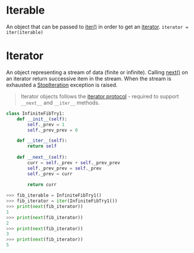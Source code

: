 # Iterable
An object that can be passed to [iter()](https://docs.python.org/3/library/functions.html#iter) in order to get an [iterator](https://docs.python.org/3/glossary.html#term-iterator).
```iterator = iter(iterable)```
# Iterator
An object representing a stream of data (finite or infinite).
Calling [next()](https://docs.python.org/3/library/functions.html#next) on an iterator return successive item in the stream. When the stream is exhausted a [StopIteration](https://docs.python.org/3/library/exceptions.html#StopIteration) exception is raised.

> Iterator objects follows the [iterator protocol](https://docs.python.org/3/library/stdtypes.html#typeiter) - required to support ```__next__``` and ```__iter__``` methods.
```python
class InfiniteFibTry1:
	def __init__(self):
		self._prev = 1
		self._prev_prev = 0

	def __iter__(self):
		return self
	
	def __next__(self):
		curr = self._prev + self._prev_prev
		self._prev_prev = self._prev
		self._prev = curr
		
		return curr
```
```python
>>> fib_iterable = InfiniteFibTry1()
>>> fib_iterator = iter(InfiniteFibTry1())
>>> print(next(fib_iterator))
1
>>> print(next(fib_iterator))
2
>>> print(next(fib_iterator))
3
>>> print(next(fib_iterator))
5

```
<!--stackedit_data:
eyJoaXN0b3J5IjpbMTU3OTE5NzI4NCw5MjgzNTc3NzYsMTcyNj
U4OTI2MiwzMjY0NDg2MTIsLTE5NDc2MDE1NTddfQ==
-->